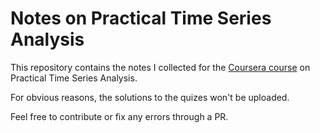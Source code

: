# Notes on Practical Time Series Analysis

This repository contains the notes I collected for the [Coursera course](https://www.coursera.org/learn/practical-time-series-analysis) on Practical Time Series Analysis.

For obvious reasons, the solutions to the quizes won't be uploaded.

Feel free to contribute or fix any errors through a PR.

